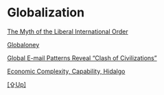 # Globalization

[The Myth of the Liberal International Order](/2018/09/the-myth-of-liberal-international-order.md)

[Globaloney](../../2011/04/globaloney.md)

[Global E-mail Patterns Reveal “Clash of Civilizations”](../../2013/07/global-e-mail-patterns-reveal-clash-of.md)

[Economic Complexity, Capability, Hidalgo](../../2017/08/economic-complexity-hidalgo.md)

[[⇪Up]](../..)
